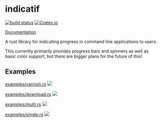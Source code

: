 # indicatif
[![build status](https://travis-ci.org/mitsuhiko/indicatif.svg?branch=master)](https://travis-ci.org/mitsuhiko/indicatif)
[![Crates.io](https://img.shields.io/crates/v/indicatif.svg)](https://crates.io/crates/indicatif)

[Documentation](https://docs.rs/indicatif)

A rust library for indicating progress in command line applications to users.

This currently primarily provides progress bars and spinners as well as basic
color support, but there are bigger plans for the future of this!

## Examples

[examples/yarnish.rs](examples/yarnish.rs)
<img src="https://github.com/mitsuhiko/indicatif/blob/master/screenshots/yarn.gif?raw=true">

[examples/download.rs](examples/download.rs)
<img src="https://github.com/mitsuhiko/indicatif/blob/master/screenshots/download.gif?raw=true">

[examples/multi.rs](examples/multi.rs)
<img src="https://github.com/mitsuhiko/indicatif/blob/master/screenshots/multi-progress.gif?raw=true">

[examples/single.rs](examples/single.rs)
<img src="https://github.com/mitsuhiko/indicatif/blob/master/screenshots/single.gif?raw=true">
